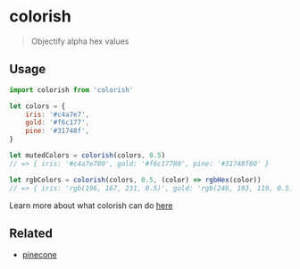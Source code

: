 # colorish

> Objectify alpha hex values

## Usage

```js
import colorish from 'colorish'

let colors = {
	iris: '#c4a7e7',
	gold: '#f6c177',
	pine: '#31748f',
}

let mutedColors = colorish(colors, 0.5)
// => { iris: '#c4a7e780', gold: '#f6c17780', pine: '#31748f80' }

let rgbColors = colorish(colors, 0.5, (color) => rgbHex(color))
// => { iris: 'rgb(196, 167, 231, 0.5)', gold: 'rgb(246, 193, 119, 0.5)', pine: 'rgb(49, 116, 143, 0.5)' }
```

Learn more about what colorish can do [here](https://github.com/mvllow/colorish/blob/main/test/main.ts)

## Related

- [pinecone](https://github.com/mvllow/pinecone)
